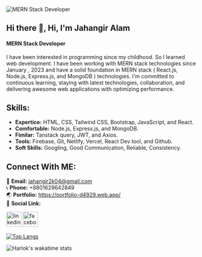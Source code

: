 ![MERN Stack Developer](https://i.ibb.co/mTzpF4f/linked-In-banner.png)

## Hi there 👋, Hi, I'm Jahangir Alam
#### MERN Stack Developer

I have been interested in programming since my childhood. So I learned web development. I have been working with MERN stack technologies since January , 2023 and have a solid foundation in MERN stack ( React.js, Node.js, Express.js, and MongoDB ) technologies. I'm committed to continuous learning, staying with latest technologies, collaboration, and delivering awesome web applications with optimizing performance.

## Skills: 
- **Expertice:** HTML, CSS, Tailwind CSS, Bootstrap, JavaScript, and React.
- **Comfortable:** Node.js, Express.js, and MongoDB.
- **Fimilar:** Tanstack query, JWT, and Axios.
- **Tools:** Firebase, Git, Netlify, Vercel, React Dev tool, and Github.
- **Soft Skills:**  Googling, Good Communication, Reliable, Consistency.

## Connect With ME: 
📧 **Email:** jahangir2k04@gmail.com </br>
📞 **Phone:** +8801629642849 </br>
🌏 **Portfolio:** https://portfolio-d4929.web.app/ </br>
🔗 **Social Link:**


[<img src='https://static-00.iconduck.com/assets.00/linkedin-icon-2048x2048-ya5g47j2.png' alt='linkedin' height='40'>](https://www.linkedin.com/in/jahangir-alam-2k2/)
[<img src='https://www.edigitalagency.com.au/wp-content/uploads/Facebook-logo-blue-circle-large-transparent-png.png' alt='facebook' height='40'>](https://www.facebook.com/3jahangiralam) 

[![Top Langs](https://github-readme-stats.vercel.app/api/top-langs/?username=jahangir2k04)](https://github.com/anuraghazra/github-readme-stats)



![Harlok's wakatime stats](https://github-readme-stats.vercel.app/api?username=jahangir2k04&show_icons=true&count_private=true)  

